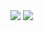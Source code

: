 <picture>
  <source
    srcset="https://github-readme-stats.vercel.app/api?username=grvlcd&show_icons=true&theme=dark&bg_color=00000000&hide_border=true"
    media="(prefers-color-scheme: dark)"
  />
  <source
    srcset="https://github-readme-stats.vercel.app/api?username=grvlcd&show_icons=true&bg_color=FFFFFFFF&hide_border=true"
    media="(prefers-color-scheme: light), (prefers-color-scheme: no-preference)"
  />
  <img src="https://github-readme-stats.vercel.app/api?username=grvlcd&show_icons=true" />
</picture>
<picture>
  <source
    srcset="https://github-readme-stats.vercel.app/api/top-langs?username=grvlcd&show_icons=true&theme=dark&layout=compact&bg_color=00000000&hide_border=true&langs_count=8"
    media="(prefers-color-scheme: dark)"
  />
  <source
    srcset="https://github-readme-stats.vercel.app/api/top-langs?username=grvlcd&show_icons=true&layout=compact&bg_color=FFFFFFFF&hide_border=true&langs_count=8"
    media="(prefers-color-scheme: light), (prefers-color-scheme: no-preference)"
  />
  <img src="https://github-readme-stats.vercel.app/api/top-langs?username=grvlcd&show_icons=true&layout=compact&langs_count=8" />
</picture>

